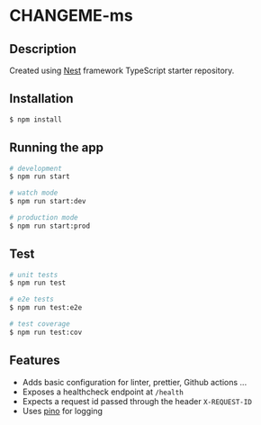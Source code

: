 # CHANGEME-ms

## Description

Created using [Nest](https://github.com/nestjs/nest) framework TypeScript starter repository.

## Installation

```bash
$ npm install
```

## Running the app

```bash
# development
$ npm run start

# watch mode
$ npm run start:dev

# production mode
$ npm run start:prod
```

## Test

```bash
# unit tests
$ npm run test

# e2e tests
$ npm run test:e2e

# test coverage
$ npm run test:cov
```


## Features

- Adds basic configuration for linter, prettier, Github actions ...
- Exposes a healthcheck endpoint at `/health`
- Expects a request id passed through the header `X-REQUEST-ID`
- Uses [pino](https://getpino.io/) for logging 
